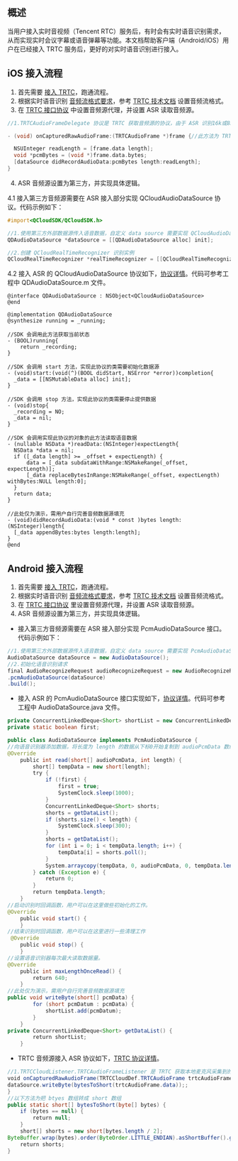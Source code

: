 ## 概述
当用户接入实时音视频（Tencent RTC）服务后，有时会有实时语音识别需求，从而实现实时会议字幕或语音弹幕等功能。本文档帮助客户端（Android/iOS）用户在已经接入 TRTC 服务后，更好的对实时语音识别进行接入。

## iOS 接入流程
1. 首先需要 [接入 TRTC](https://cloud.tencent.com/document/product/647/32221)，跑通流程。
2. 根据实时语音识别 [音频流格式要求](https://cloud.tencent.com/document/product/1093/35799)，参考 [TRTC 技术文档](http://doc.qcloudtrtc.com/group__TRTCCloud__ios.html) 设置音频流格式。
3. 在 [TRTC 接口协议](http://doc.qcloudtrtc.com/group__TRTCCloudDelegate__ios.html) 中设置音频源代理，并设置 ASR 读取音频源。

```objective-c
//1.TRTCAudioFrameDelegate 协议是 TRTC 获取音频源的协议，由于 ASR 识别16k或8k采样率的音频数据，所以需要设置 setAudioQuality 为 TRTCCloudDef#TRTC_AUDIO_QUALITY_SPEECH (流畅:采样率:16k;单声道;音频裸码率:16kbps)

- (void) onCapturedRawAudioFrame:(TRTCAudioFrame *)frame {//此方法为 TRTC 本地麦克风采集到的原始音频数据回调：

  NSUInteger readLength = [frame.data length];
  void *pcmBytes = (void *)frame.data.bytes;
  [dataSource didRecordAudioData:pcmBytes length:readLength];
}
```
4. ASR 音频源设置为第三方，并实现具体逻辑。

4.1 接入第三方音频源需要在 ASR 接入部分实现 QCloudAudioDataSource 协议。代码示例如下：
```objective-c
#import<QCloudSDK/QCloudSDK.h>

//1.使用第三方外部数据源传入语音数据，自定义 data source 需要实现 QCloudAudioDataSource 协议
QDAudioDataSource *dataSource = [[QDAudioDataSource alloc] init];

//2.创建 QCloudRealTimeRecognizer 识别实例
QCloudRealTimeRecognizer *realTimeRecognizer = [[QCloudRealTimeRecognizer alloc] initWithConfig:config dataSource:dataSource];
```
4.2 接入 ASR 的 QCloudAudioDataSource 协议如下，[协议详情](https://cloud.tencent.com/document/product/1093/35723#QCloudAudioDataSource)。代码可参考工程中 QDAudioDataSource.m 文件。

```objc
@interface QDAudioDataSource : NSObject<QCloudAudioDataSource>
@end

@implementation QDAudioDataSource
@synthesize running = _running;

//SDK 会调用此方法获取当前状态
- (BOOL)running{
    return _recording;
}

//SDK 会调用 start 方法，实现此协议的类需要初始化数据源
- (void)start:(void(^)(BOOL didStart, NSError *error))completion{
  _data = [[NSMutableData alloc] init];
}

//SDK 会调用 stop 方法，实现此协议的类需要停止提供数据
- (void)stop{
  _recording = NO;
  _data = nil;
}

//SDK 会调用实现此协议的对象的此方法读取语音数据
- (nullable NSData *)readData:(NSInteger)expectLength{
  NSData *data = nil;
  if ([_data length] >= _offset + expectLength) {
      data = [_data subdataWithRange:NSMakeRange(_offset, expectLength)];
      [_data replaceBytesInRange:NSMakeRange(_offset, expectLength) withBytes:NULL length:0];
  }
  return data;
}

//此处仅为演示，需用户自行完善音频数据源填充
- (void)didRecordAudioData:(void * const )bytes length:(NSInteger)length{
  [_data appendBytes:bytes length:length];
}
@end
```


## Android 接入流程

1. 首先需要 [接入 TRTC](https://cloud.tencent.com/document/product/647/32221)，跑通流程。
2. 根据实时语音识别 [音频流格式要求](https://cloud.tencent.com/document/product/1093/35799)，参考 [TRTC 技术文档](http://doc.qcloudtrtc.com/group__TRTCCloud__android.html) 设置音频流格式。
3. 在 [TRTC 接口协议](http://doc.qcloudtrtc.com/group__TRTCCloudListener__android.html) 里设置音频源代理，并设置 ASR 读取音频源。
4. ASR 音频源设置为第三方，并实现具体逻辑。
 - 接入第三方音频源需要在 ASR 接入部分实现 PcmAudioDataSource 接口。代码示例如下：
```java
//1.使用第三方外部数据源传入语音数据，自定义 data source 需要实现 PcmAudioDataSource 接口
AudioDataSource dataSource = new AudioDataSource(); 
//2.初始化语音识别请求
final AudioRecognizeRequest audioRecognizeRequest = new AudioRecognizeRequest.Builder()
.pcmAudioDataSource(dataSource)
.build(); 
```
 - 接入 ASR 的 PcmAudioDataSource 接口实现如下，[协议详情](https://cloud.tencent.com/document/product/1093/35722)。代码可参考工程中 AudioDataSource.java 文件。
```java
private ConcurrentLinkedDeque<Short> shortList = new ConcurrentLinkedDeque<>();
private static boolean first;

public class AudioDataSource implements PcmAudioDataSource { 
//向语音识别器添加数据，将长度为 length 的数据从下标0开始复制到 audioPcmData 数组中，并返回实际的复制的数据量的长度 
@Override
    public int read(short[] audioPcmData, int length) {
        short[] tempData = new short[length];
        try {
            if (!first) {
                first = true;
                SystemClock.sleep(1000);
            }
            ConcurrentLinkedDeque<Short> shorts;
            shorts = getDataList();
            if (shorts.size() < length) {
                SystemClock.sleep(300);
            }
            shorts = getDataList();
            for (int i = 0; i < tempData.length; i++) {
                tempData[i] = shorts.poll();
            }
            System.arraycopy(tempData, 0, audioPcmData, 0, tempData.length);
        } catch (Exception e) {
            return 0;
        }
        return tempData.length;
    } 
//启动识别时回调函数，用户可以在这里做些初始化的工作。
@Override
    public void start() {
    } 
//结束识别时回调函数，用户可以在这里进行一些清理工作
 @Override
    public void stop() {
    } 
//设置语音识别器每次最大读取数据量。 
@Override
    public int maxLengthOnceRead() {
        return 640;
    } 
//此处仅为演示，需用户自行完善音频数据源填充
public void writeByte(short[] pcmData) {
        for (short pcmDatum : pcmData) {
            shortList.add(pcmDatum);
        }
    }  
private ConcurrentLinkedDeque<Short> getDataList() {
        return shortList;
    } 
```
 - TRTC 音频源接入 ASR 协议如下，[TRTC 协议详情](http://doc.qcloudtrtc.com/group__TRTCCloudListener__android.html)。
```java
//1.TRTCCloudListener.TRTCAudioFrameListener 是 TRTC 获取本地麦克风采集到的音频数据回调  由于 ASR 识别16k或8k采样率的音频数据，所以需要设置 setAudioQuality 为 TRTCCloudDef#TRTC_AUDIO_QUALITY_SPEECH （流畅：采样率：16k；单声道；音频裸码率：16kbps）
void onCapturedRawAudioFrame(TRTCCloudDef.TRTCAudioFrame trtcAudioFrame) {
dataSource.writeByte(bytesToShort(trtcAudioFrame.data));; 
} 
//以下方法为把 btyes 数组转成 short 数组
public static short[] bytesToShort(byte[] bytes) {
    if (bytes == null) {
        return null;
    }
    short[] shorts = new short[bytes.length / 2];
ByteBuffer.wrap(bytes).order(ByteOrder.LITTLE_ENDIAN).asShortBuffer().get(shorts);
    return shorts;
}
```
